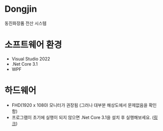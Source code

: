 # Dongjin
동진화장품 전산 시스템

# 소프트웨어 환경
- Visual Studio 2022
- .Net Core 3.1
- WPF

# 하드웨어
- FHD(1920 x 1080) 모니터가 권장됨 (그러나 대부분 해상도에서 문제없음을 확인함)
- 프로그램이 초기에 실행이 되지 않으면 .Net Core 3.1을 설치 후 실행해보세요. ([링크](https://dotnet.microsoft.com/en-us/download/dotnet/3.1))
